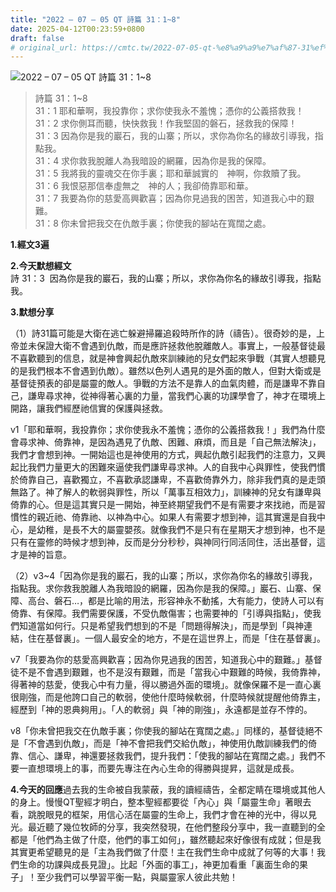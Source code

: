 ```yaml
---
title: "2022 – 07 – 05 QT 詩篇 31：1~8"
date: 2025-04-12T00:23:59+0800
draft: false
# original_url: https://cmtc.tw/2022-07-05-qt-%e8%a9%a9%e7%af%87-31%ef%bc%9a18
---
```


![2022 – 07 – 05 QT 詩篇 31：1\~8](/images/qt.jpg  "2022 – 07 – 05 QT 詩篇 31：1\~8")

> 詩篇 31：1\~8  
> 31：1 耶和華啊，我投靠你；求你使我永不羞愧；憑你的公義搭救我！  
> 31：2 求你側耳而聽，快快救我！作我堅固的磐石，拯救我的保障！  
> 31：3 因為你是我的巖石，我的山寨；所以，求你為你名的緣故引導我，指點我。  
> 31：4 求你救我脫離人為我暗設的網羅，因為你是我的保障。  
> 31：5 我將我的靈魂交在你手裏；耶和華誠實的　神啊，你救贖了我。  
> 31：6 我恨惡那信奉虛無之　神的人；我卻倚靠耶和華。  
> 31：7 我要為你的慈愛高興歡喜；因為你見過我的困苦，知道我心中的艱難。  
> 31：8 你未曾把我交在仇敵手裏；你使我的腳站在寬闊之處。

**1.經文3遍**

**2.今天默想經文**  
詩 31：3  因為你是我的巖石，我的山寨；所以，求你為你名的緣故引導我，指點我。

**3.默想分享**

（1）詩31篇可能是大衛在逃亡躲避掃羅追殺時所作的詩（禱告）。很奇妙的是，上帝並未保證大衛不會遇到仇敵，而是應許拯救他脫離敵人。事實上，一般基督徒最不喜歡聽到的信息，就是神會興起仇敵來訓練祂的兒女們起來爭戰（其實人想聽見的是我們根本不會遇到仇敵）。雖然以色列人遇見的是外面的敵人，但對大衛或是基督徒預表的卻是屬靈的敵人。爭戰的方法不是靠人的血氣肉體，而是謙卑不靠自己，謙卑尋求神，從神得著心裏的力量，當我們心裏的功課學會了，神才在環境上開路，讓我們經歷祂信實的保護與拯救。

v1「耶和華啊，我投靠你；求你使我永不羞愧；憑你的公義搭救我！」我們為什麼會尋求神、倚靠神，是因為遇見了仇敵、困難、麻煩，而且是「自己無法解決」，我們才會想到神。一開始這也是神使用的方式，興起仇敵引起我們的注意力，又興起比我們力量更大的困難來逼使我們謙卑尋求神。人的自我中心與罪性，使我們慣於倚靠自己，喜歡獨立，不喜歡承認謙卑，不喜歡倚靠外力，除非我們真的是走頭無路了。神了解人的軟弱與罪性，所以「萬事互相效力」，訓練神的兒女有謙卑與倚靠的心。但是這其實只是一開始，神至終期望我們不是有需要才來找祂，而是習慣性的親近祂、倚靠祂、以神為中心。如果人有需要才想到神，這其實還是自我中心，是幼稚，是長不大的屬靈嬰孩。就像我們不是只有在星期天才想到神，也不是只有在靈修的時候才想到神，反而是分分秒秒，與神同行同活同住，活出基督，這才是神的旨意。

（2）v3\~4「因為你是我的巖石，我的山寨；所以，求你為你名的緣故引導我，指點我。求你救我脫離人為我暗設的網羅，因為你是我的保障。」巖石、山寨、保障、高台、磐石…，都是比喻的用法，形容神永不動搖，大有能力，使詩人可以有倚靠、有保障。我們需要保護，不受仇敵傷害；也需要神的「引導與指點」，使我們知道當如何行。只是希望我們想到的不是「問題得解決」，而是學到「與神連結，住在基督裏」。一個人最安全的地方，不是在這世界上，而是「住在基督裏」。

v7「我要為你的慈愛高興歡喜；因為你見過我的困苦，知道我心中的艱難。」基督徒不是不會遇到艱難，也不是沒有艱難，而是「當我心中艱難的時候，我倚靠神，得著神的慈愛，使我心中有力量，得以勝過外面的環境」。就像保羅不是一直心裏很剛強，而是他誇口自己的軟弱，使他什麼時候軟弱，什麼時候就提醒他倚靠主，經歷到「神的恩典夠用」。「人的軟弱」與「神的剛強」，永遠都是並存不悖的。

v8「你未曾把我交在仇敵手裏；你使我的腳站在寬闊之處。」同樣的，基督徒絕不是「不會遇到仇敵」，而是「神不會把我們交給仇敵」，神使用仇敵訓練我們的倚靠、信心、謙卑，神還要拯救我們，提升我們：「使我的腳站在寬闊之處。」我們不要一直想環境上的事，而要先專注在內心生命的得勝與提昇，這就是成長。

**4.今天的回應**過去我的生命被自我蒙蔽，我的讀經禱告，全都定睛在環境或其他人的身上。慢慢QT聖經才明白，整本聖經都要從「內心」與「屬靈生命」著眼去看，跳脫眼見的框架，用信心活在屬靈的生命上，我們才會在神的光中，得以見光。最近聽了幾位牧師的分享，我突然發現，在他們整段分享中，我一直聽到的全都是「他們為主做了什麼，他們的事工如何」，雖然聽起來好像很有成就；但是我其實更希望聽見的是「主為我們做了什麼！主在我們生命中成就了何等的大事！我們生命的功課與成長見證」。比起「外面的事工」，神更加看重「裏面生命的果子」！至少我們可以學習平衡一點，與屬靈家人彼此共勉！